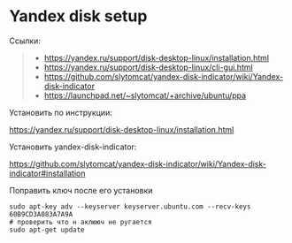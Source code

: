 # Yandex disk setup

Ссылки:

> - https://yandex.ru/support/disk-desktop-linux/installation.html
> - https://yandex.ru/support/disk-desktop-linux/cli-gui.html
> - https://github.com/slytomcat/yandex-disk-indicator/wiki/Yandex-disk-indicator
> - https://launchpad.net/~slytomcat/+archive/ubuntu/ppa

Установить по инструкции:

https://yandex.ru/support/disk-desktop-linux/installation.html

Установить yandex-disk-indicator:

https://github.com/slytomcat/yandex-disk-indicator/wiki/Yandex-disk-indicator#installation

Поправить ключ после его установки

```
sudo apt-key adv --keyserver keyserver.ubuntu.com --recv-keys 60B9CD3A083A7A9A
# проверить что н аклююч не ругается
sudo apt-get update
```


